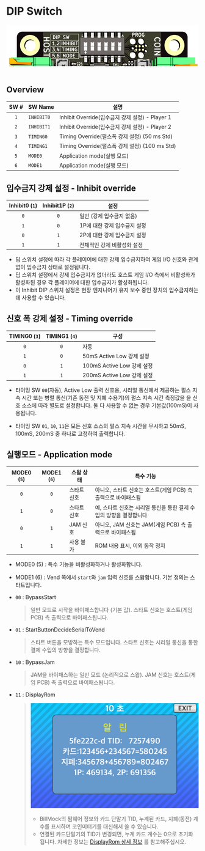 <!--
SPDX-FileCopyrightText: © 2023 Jinwoo Park (pmnxis@gmail.com)

SPDX-License-Identifier: MIT OR Apache-2.0
-->

# DIP Switch

<div><center>
<img src="images/dipsw_0v4.png" width="508" height="108">
</center></div>
<br/>

## Overview

| **SW #** | **SW Name** | 설명 |
| :-------: | -----------| --------- |
| `1`       | `INHIBIT0` | Inhibit Override(입수금지 강제 설정) - Player 1 |
| `2`       | `INHIBIT1` | Inhibit Override(입수금지 강제 설정) - Player 2 |
| `3`       | `TIMING0`  | Timing Override(펄스폭 강제 설정) (50 ms Std) |
| `4`       | `TIMING1`  | Timing Override(펄스폭 강제 설정) (100 ms Std) |
| `5`       | `MODE0`    | Application mode(실행 모드) |
| `6`       | `MODE1`    | Application mode(실행 모드) |

## 입수금지 강제 설정 - Inhibit override

| Inhibit0 (`1`) | Inhibit1P (`2`) | 설정                   |
| :-------------: | :--------------: | ------------------------------- |
| `0`             | `0`              | 일반 (강제 입수금지 없음)        |
| `1`             | `0`              | 1P에 대한 강제 입수금지 설정     |
| `0`             | `1`              | 2P에 대한 강제 입수금지 설정     |
| `1`             | `1`              | 전체적인 강제 비활성화 설정     |

- 딥 스위치 설정에 따라 각 플레이어에 대한 강제 입수금지하여 게임 I/O 신호와 관계없이 입수금지 상태로 설정됩니다.
- 딥 스위치 설정에서 강제 입수금지가 없더라도 호스트 게임 I/O 측에서 비활성화가 활성화된 경우 각 플레이어에 대한 입수금지가 활성화됩니다.
- 이 Inhibit DIP 스위치 설정은 현장 엔지니어가 유지 보수 중인 장치의 입수금지하는 데 사용할 수 있습니다.

## 신호 폭 강제 설정 - Timing override

| TIMING0 (`3`) | TIMING1 (`4`) | 구성 |
| :-----------: | :-----------: | ----------------------------- |
| `0` | `0` | 자동 |
| `1` | `0` | 50mS Active Low 강제 설정 |
| `0` | `1` | 100mS Active Low 강제 설정
| `1` | `1` | 200mS Active Low 강제 설정

- 타이밍 SW `00`(자동), Active Low 출력 신호용,
 시리얼 통신에서 제공하는 펄스 지속 시간 또는
 병렬 통신(기존 동전 및 지폐 수용기)의 펄스 지속 시간 측정값을
 을 신호 소스에 따라 별도로 설정합니다.
 둘 다 사용할 수 없는 경우 기본값(100mS)이 사용됩니다.

- 타이밍 SW `01`, `10`, `11`은 모든 신호 소스의 펄스 지속 시간을 무시하고
 50mS, 100mS, 200mS 중 하나로 고정하여 출력합니다.


## 실행모드 - Application mode

| MODE0 (`5`) | MODE1 (`6`) | 스왑 상태  | 특수 기능                                             |
| :---------: | :---------: | ------------ | ----------------------------------------------------- |
| `0`         |  `0`        | 스타트 신호 | 아니오, 스타트 신호는 호스트(게임 PCB) 측 출력으로 바이패스됨 |
| `1`         |  `0`        | 스타트 신호 | 예, 스타트 신호는 시리얼 통신을 통한 결제 수입의 방향을 결정합니다 |
| `0`         |  `1`        | JAM 신호     | 아니오, JAM 신호는 JAM(게임 PCB) 측 출력으로 바이패스됨    |
| `1`         |  `1`        | 사용 불가     | ROM 내용 표시, 이외 동작 정지                                              |

- MODE0 (5) : 특수 기능을 비활성화하거나 활성화합니다.
- MODE1 (6) : Vend 쪽에서 `start`와 `jam` 입력 신호를 스왑합니다. 기본 정의는 스타트입니다.

- `00` : BypassStart
    > 일반 모드로 시작을 바이패스합니다 (기본 값). 스타트 신호는 호스트(게임 PCB) 측 출력으로 바이패스됩니다.

- `01` : StartButtonDecideSerialToVend
    > 스타트 버튼을 모방하는 특수 모드입니다.
    > 스타트 신호는 시리얼 통신을 통한 결제 수입의 방향을 결정합니다.

- `10` : BypassJam
    > JAM을 바이패스하는 일반 모드 (논리적으로 스왑). JAM 신호는 호스트(게임 PCB) 측 출력으로 바이패스됩니다.

- `11` : DisplayRom
    > ![display rom screen](./images/dip_switch_rom_disp_kokr.png)
    > - BillMock의 펌웨어 정보와 카드 단말기 TID, 누계된 카드, 지폐(동전) 계수를 표시하며 코인미터기를 대신해서 쓸 수 있습니다.
    > - 연결된 카드단말기의 TID가 변경되면, 누계 카드 계수는 0으로 초기화 됩니다.
    > 자세한 정보는 [DisplayRom 상세 정보](./feature_disp_rom.md) 를 참고해주십시오.
